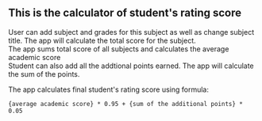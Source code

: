 ## This is the calculator of student's rating score

User can add subject and grades for this subject as well as change subject title. The app will calculate the total score for the subject.<br>
The app sums total score of all subjects and calculates the average academic score<br>
Student can also add all the addtional points earned. The app will calculate the sum of the points.<br>

The app calculates final student's rating score using formula:

```
{average academic score} * 0.95 + {sum of the additional points} * 0.05
```
